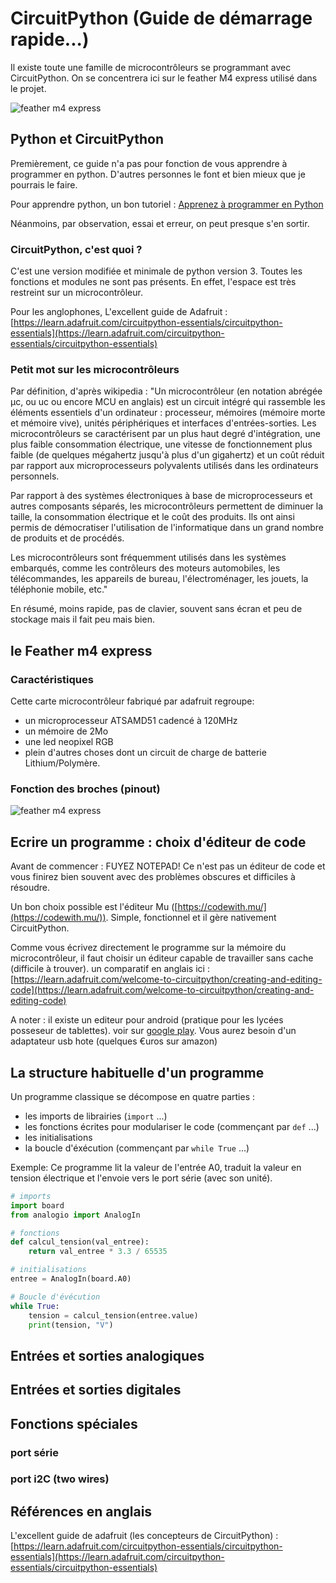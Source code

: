 # CircuitPython (Guide de démarrage rapide...)

Il existe toute une famille de microcontrôleurs se programmant avec CircuitPython. On se concentrera ici sur le feather M4 express utilisé dans le projet.

![feather m4 express](https://github.com/olivier-boesch/CircuitPython-au-lycee/raw/master/Mat%C3%A9riel/m4express/featherm4express.jpg) 

## Python et CircuitPython

Premièrement, ce guide n'a pas pour fonction de vous apprendre à programmer en python. D'autres personnes le font et bien mieux que je pourrais le faire.

Pour apprendre python, un bon tutoriel : [Apprenez à programmer en Python](http://sdz.tdct.org/sdz/apprenez-a-programmer-en-python.html)

Néanmoins, par observation, essai et erreur, on peut presque s'en sortir.

### CircuitPython, c'est quoi ?

C'est une version modifiée et minimale de python version 3. Toutes les fonctions et modules ne sont pas présents. En effet, l'espace est très restreint sur un microcontrôleur.

Pour les anglophones, L'excellent guide de Adafruit : [https://learn.adafruit.com/circuitpython-essentials/circuitpython-essentials](https://learn.adafruit.com/circuitpython-essentials/circuitpython-essentials)

### Petit mot sur les microcontrôleurs

Par définition, d'après wikipedia : "Un microcontrôleur (en notation abrégée µc, ou uc ou encore MCU en anglais) est un circuit intégré qui rassemble les éléments essentiels d'un ordinateur : processeur, mémoires (mémoire morte et mémoire vive), unités périphériques et interfaces d'entrées-sorties. Les microcontrôleurs se caractérisent par un plus haut degré d'intégration, une plus faible consommation électrique, une vitesse de fonctionnement plus faible (de quelques mégahertz jusqu'à plus d'un gigahertz) et un coût réduit par rapport aux microprocesseurs polyvalents utilisés dans les ordinateurs personnels.

Par rapport à des systèmes électroniques à base de microprocesseurs et autres composants séparés, les microcontrôleurs permettent de diminuer la taille, la consommation électrique et le coût des produits. Ils ont ainsi permis de démocratiser l'utilisation de l'informatique dans un grand nombre de produits et de procédés.

Les microcontrôleurs sont fréquemment utilisés dans les systèmes embarqués, comme les contrôleurs des moteurs automobiles, les télécommandes, les appareils de bureau, l'électroménager, les jouets, la téléphonie mobile, etc."

En résumé, moins rapide, pas de clavier, souvent sans écran et peu de stockage mais il fait peu mais bien.

## le Feather m4 express

### Caractéristiques
Cette carte microcontrôleur fabriqué par adafruit regroupe:
* un microprocesseur ATSAMD51 cadencé à 120MHz
* un mémoire de 2Mo
* une led neopixel RGB
* plein d'autres choses dont un circuit de charge de batterie Lithium/Polymère.

### Fonction des broches (pinout)
![feather m4 express](https://github.com/olivier-boesch/CircuitPython-au-lycee/raw/master/Mat%C3%A9riel/m4express/m4expresspinout_s.png) 

## Ecrire un programme : choix d'éditeur de code

Avant de commencer : FUYEZ NOTEPAD! Ce n'est pas un éditeur de code et vous finirez bien souvent avec des problèmes obscures et difficiles à résoudre.

Un bon choix possible est l'éditeur Mu ([https://codewith.mu/](https://codewith.mu/)). Simple, fonctionnel et il gère nativement CircuitPython.

Comme vous écrivez directement le programme sur la mémoire du microcontrôleur, il faut choisir un éditeur capable de travailler sans cache (difficile à trouver). un comparatif en anglais ici : [https://learn.adafruit.com/welcome-to-circuitpython/creating-and-editing-code](https://learn.adafruit.com/welcome-to-circuitpython/creating-and-editing-code)

A noter : il existe un editeur pour android (pratique pour les lycées posseseur de tablettes). voir sur [google play](https://play.google.com/store/apps/details?id=com.foamyguy.circuitpythoneditor). Vous aurez besoin d'un adaptateur usb hote (quelques €uros sur amazon)

## La structure habituelle d'un programme

Un programme classique se décompose en quatre parties :

* les imports de librairies (```import``` ...)
* les fonctions écrites pour modulariser le code (commençant par ```def``` ...)
* les initialisations
* la boucle d'éxécution (commençant par ```while True``` ...)

Exemple: Ce programme lit la valeur de l'entrée A0, traduit la valeur en tension électrique et l'envoie vers le port série (avec son unité).
```python
# imports
import board
from analogio import AnalogIn

# fonctions
def calcul_tension(val_entree):
    return val_entree * 3.3 / 65535

# initialisations
entree = AnalogIn(board.A0)

# Boucle d'évécution
while True:
    tension = calcul_tension(entree.value)
    print(tension, "V")
```

## Entrées et sorties analogiques



## Entrées et sorties digitales

## Fonctions spéciales
### port série

### port i2C (two wires)

## Références en anglais

L'excellent guide de adafruit (les concepteurs de CircuitPython) : [https://learn.adafruit.com/circuitpython-essentials/circuitpython-essentials](https://learn.adafruit.com/circuitpython-essentials/circuitpython-essentials)